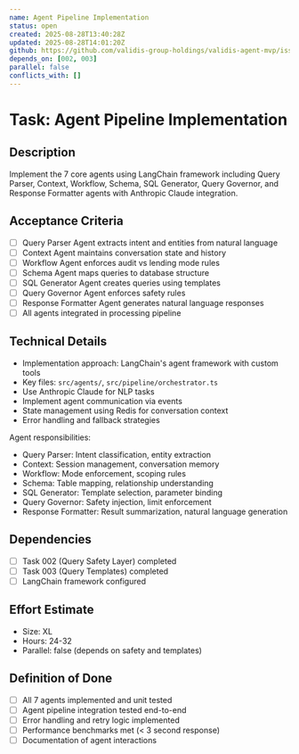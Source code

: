 ```yaml
---
name: Agent Pipeline Implementation
status: open
created: 2025-08-28T13:40:28Z
updated: 2025-08-28T14:01:20Z
github: https://github.com/validis-group-holdings/validis-agent-mvp/issues/5
depends_on: [002, 003]
parallel: false
conflicts_with: []
---
```


# Task: Agent Pipeline Implementation

## Description
Implement the 7 core agents using LangChain framework including Query Parser, Context, Workflow, Schema, SQL Generator, Query Governor, and Response Formatter agents with Anthropic Claude integration.

## Acceptance Criteria
- [ ] Query Parser Agent extracts intent and entities from natural language
- [ ] Context Agent maintains conversation state and history
- [ ] Workflow Agent enforces audit vs lending mode rules
- [ ] Schema Agent maps queries to database structure
- [ ] SQL Generator Agent creates queries using templates
- [ ] Query Governor Agent enforces safety rules
- [ ] Response Formatter Agent generates natural language responses
- [ ] All agents integrated in processing pipeline

## Technical Details
- Implementation approach: LangChain's agent framework with custom tools
- Key files: `src/agents/`, `src/pipeline/orchestrator.ts`
- Use Anthropic Claude for NLP tasks
- Implement agent communication via events
- State management using Redis for conversation context
- Error handling and fallback strategies

Agent responsibilities:
- Query Parser: Intent classification, entity extraction
- Context: Session management, conversation memory
- Workflow: Mode enforcement, scoping rules
- Schema: Table mapping, relationship understanding
- SQL Generator: Template selection, parameter binding
- Query Governor: Safety injection, limit enforcement
- Response Formatter: Result summarization, natural language generation

## Dependencies
- [ ] Task 002 (Query Safety Layer) completed
- [ ] Task 003 (Query Templates) completed
- [ ] LangChain framework configured

## Effort Estimate
- Size: XL
- Hours: 24-32
- Parallel: false (depends on safety and templates)

## Definition of Done
- [ ] All 7 agents implemented and unit tested
- [ ] Agent pipeline integration tested end-to-end
- [ ] Error handling and retry logic implemented
- [ ] Performance benchmarks met (< 3 second response)
- [ ] Documentation of agent interactions